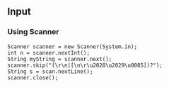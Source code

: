 ## Input

### Using Scanner
```
Scanner scanner = new Scanner(System.in);
int n = scanner.nextInt();
String myString = scanner.next();
scanner.skip("(\r\n|[\n\r\u2028\u2029\u0085])?");
String s = scan.nextLine();
scanner.close();
```
